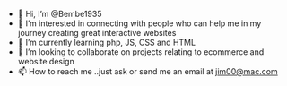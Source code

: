 - 👋 Hi, I’m @Bembe1935
- 👀 I’m interested in connecting with people who can help me in my journey creating great interactive websites
- 🌱 I’m currently learning php, JS, CSS and HTML
- 💞️ I’m looking to collaborate on projects relating to ecommerce and website design
- 📫 How to reach me ..just ask or send me an email at jim00@mac.com

<!---
Bembe1935/Bembe1935 is a ✨ special ✨ repository because its `README.md` (this file) appears on your GitHub profile.
You can click the Preview link to take a look at your changes.
--->
